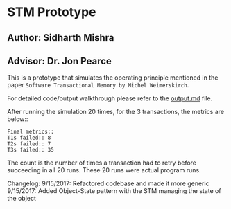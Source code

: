 # STM Prototype


## Author: Sidharth Mishra
## Advisor: Dr. Jon Pearce 

This is a prototype that simulates the operating principle mentioned in the paper `Software Transactional Memory by Michel Weimerskirch`.

For detailed code/output walkthrough please refer to the [output.md](./ops/output.md) file.


After running the simulation 20 times, for the 3 transactions, the metrics are below::
```
Final metrics::
T1s failed:: 8
T2s failed:: 7
T3s failed:: 35
```

The count is the number of times a transaction had to retry before succeeding in all 20 runs.
These 20 runs were actual program runs.



Changelog:
9/15/2017: Refactored codebase and made it more generic
9/15/2017: Added Object-State pattern with the STM managing the state of the object